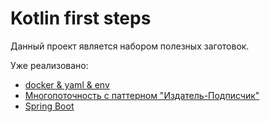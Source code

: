 # Kotlin first steps
Данный проект является набором полезных заготовок. 

Уже реализовано:
* [docker & yaml & env](01-docker)
* [Многопоточность с паттерном "Издатель-Подписчик"](02-threading)
* [Spring Boot](03-spring)

